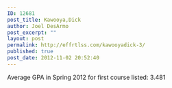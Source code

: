 ```yaml
---
ID: 12681
post_title: Kawooya,Dick
author: Joel DesArmo
post_excerpt: ""
layout: post
permalink: http://effrtlss.com/kawooyadick-3/
published: true
post_date: 2012-11-02 20:52:40
---
```

<p>Average GPA in Spring 2012 for first course listed: 3.481</p>